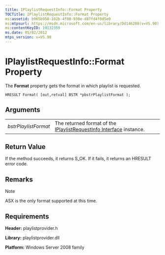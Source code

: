 ```yaml
---
title: IPlaylistRequestInfo::Format Property
TOCTitle: IPlaylistRequestInfo::Format Property
ms:assetid: b965b958-102b-4f00-930e-d87fd4f0d5e0
ms:mtpsurl: https://msdn.microsoft.com/en-us/library/Dd146288(v=VS.90)
ms:contentKeyID: 19132359
ms.date: 05/02/2012
mtps_version: v=VS.90
---
```


# IPlaylistRequestInfo::Format Property

The **Format** property gets the format in which playlist is requested.

    HRESULT Format( [out,retval] BSTR *pbstrPlaylistFormat );

## Arguments

|||
|--- |--- |
|*bstrPlaylistFormat*|The returned format of the [IPlaylistRequestInfo Interface](https://msdn.microsoft.com/en-us/library/dd146293(v=vs.90)) instance.|

## Return Value

If the method succeeds, it returns S\_OK. If it fails, it returns an HRESULT error code.

## Remarks

> [!Note]  
> ASX is the only format supported at this time.


## Requirements

**Header:** playlistprovider.h

**Library:** playlistprovider.dll

**Platform:** Windows Server 2008 family

